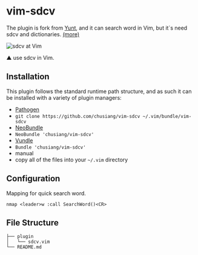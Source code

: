# vim-sdcv

The plugin is fork from [Yunt](http://my.opera.com/yunt/blog/show.dml/304842), and it can search word in Vim, but it`s need sdcv and dictionaries. [(more)](http://note.drx.tw/2013/10/working-on-gnu-linux-16-vim-sdcv.html)

![sdcv at Vim](https://lh5.googleusercontent.com/-k6eRB1pQTd0/UkyAE9o5hVI/AAAAAAAAV1o/4R8nOtWba1k/s640/2013-10-03-sdcv-vim.png)

▲ use sdcv in Vim.

## Installation

This plugin follows the standard runtime path structure, and as such it can be installed with a variety of plugin managers:

*  [Pathogen][2]
  *  `git clone https://github.com/chusiang/vim-sdcv ~/.vim/bundle/vim-sdcv`
*  [NeoBundle][3]
  *  `NeoBundle 'chusiang/vim-sdcv'`
*  [Vundle][4]
  *  `Bundle 'chusiang/vim-sdcv'`
*  manual
  *  copy all of the files into your `~/.vim` directory

## Configuration

Mapping for quick search word.

	nmap <leader>w :call SearchWord()<CR>

## File Structure

	├── plugin
	│   └── sdcv.vim
	└── README.md

[2]: https://github.com/tpope/vim-pathogen
[3]: https://github.com/Shougo/neobundle.vim
[4]: https://github.com/gmarik/vundle

